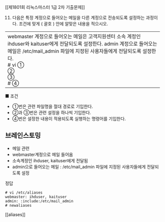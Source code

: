 [[제1801회 리눅스마스터 1급 2차 기출문제]]




11. 다음은 특정 계정으로 들어오는 메일을 다른 계정으로 전송되도록 설정하는 과정이다. 조건에 맞게 ( 괄호 ) 안에 알맞은 내용을 적으시오.

|   |
|---|
|webmaster 계정으로 들어오는 메일은 고객지원센터 소속 계정인 ihduser와 kaituser에게 전달되도록 설정한다. admin 계정으로 들어오는 메일은 /etc/mail_admin 파일에 지정된 사용자들에게 전달되도록 설정한다.  <br># vi ①   <br>②  <br>③  <br># ④|

■ 조건  
- ①번은 관련 파일명을 절대 경로로 기입한다.  
- ②과 ③번은 관련 설정을 하나씩 기입한다.  
- ④번은 설정한 내용이 적용되도록 실행하는 명령어를 기입한다.  

## 브레인스토밍
- 메일 관련
- webmaster계정으로 메일 들어옴
- 소속계정인 ihduser, kaituser에게 전달됨
- admin으로 들어오는 메일 : /etc/mail_admin 파일에 지정된 사용자들에게 전달되도록 설정

정답
```
# vi /etc/aliases
webmaster: ihduser, kaituser
admin: :include:/etc/mail_admin
# newaliases
```

[[aliases]]




